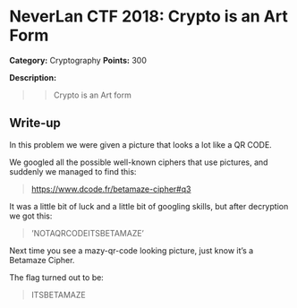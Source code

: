 # NeverLan CTF 2018: Crypto is an Art Form
**Category:** Cryptography 
**Points:** 300

**Description:**
>>Crypto is an Art form

## Write-up
In this problem we were given a picture that looks a lot like a QR CODE. 

We googled all the possible well-known ciphers that use pictures, and suddenly we managed to find this:
> https://www.dcode.fr/betamaze-cipher#q3

It was a little bit of luck and a little bit of googling skills, but after decryption we got this:

>’NOTAQRCODEITSBETAMAZE’

Next time you see a mazy-qr-code looking picture, just know it’s a Betamaze Cipher.

The flag turned out to be:

>ITSBETAMAZE
